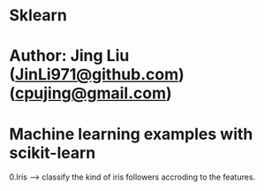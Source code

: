 # Sklearn
# Author: Jing Liu (JinLi971@github.com) (cpujing@gmail.com)
# Machine learning examples with scikit-learn

0.Iris  --> classify the kind of iris followers accroding to the features.
